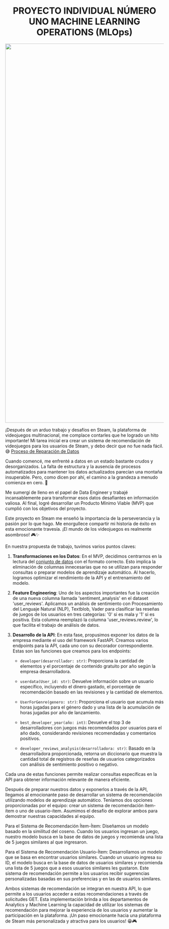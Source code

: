 <h1 align="center"> PROYECTO INDIVIDUAL NÚMERO UNO MACHINE LEARNING OPERATIONS (MLOps) </h1>



<div align="center">
  <img src="https://github.com/JairAlarc/ProyectoCohorte16/assets/118782518/f86fc552-ce0d-49c2-a356-184c7e71bdd1" width="1200" alt="steam">
</div>

¡Después de un arduo trabajo y desafíos en Steam, la plataforma de videojuegos multinacional, me complace contarles que he logrado un hito importante! Mi tarea inicial era crear un sistema de recomendación de videojuegos para los usuarios de Steam, y debo decir que no fue nada fácil. 😅 [Proceso de Reparación de Datos](https://github.com/JairAlarc/ProyectoCohorte16/blob/main/data.ipynb)

Cuando comencé, me enfrenté a datos en un estado bastante crudos y desorganizados. La falta de estructura y la ausencia de procesos automatizados para mantener los datos actualizados parecían una montaña insuperable. Pero, como dicen por ahí, el camino a la grandeza a menudo comienza en cero. 💪

Me sumergí de lleno en el papel de Data Engineer y trabajé incansablemente para transformar esos datos desafiantes en información valiosa. Al final, logré desarrollar un Producto Mínimo Viable (MVP) que cumplió con los objetivos del proyecto.

Este proyecto en Steam me enseñó la importancia de la perseverancia y la pasión por lo que hago. Me enorgullece compartir mi historia de éxito en esta emocionante travesía. ¡El mundo de los videojuegos es realmente asombroso! 🎮✨

En nuestra propuesta de trabajo, tuvimos varios puntos claves:

1. **Transformaciones en los Datos**: En el MVP, decidimos centrarnos en la lectura del [conjunto de datos](nombre-del-archivo.extension) con el formato correcto. Esto implica la eliminación de columnas innecesarias que no se utilizan para responder consultas o preparar modelos de aprendizaje automático. Al hacerlo, logramos optimizar el rendimiento de la API y el entrenamiento del modelo.

2. **Feature Engineering**: Uno de los aspectos importantes fue la creación de una nueva columna llamada 'sentiment_analysis' en el dataset 'user_reviews'. Aplicamos un análisis de sentimiento con Procesamiento del Lenguaje Natural (NLP), Textblob, Vader para clasificar las reseñas de juegos de los usuarios en tres categorías: '0' si es mala y '1' si es positiva. Esta columna reemplazó la columna 'user_reviews.review', lo que facilita el trabajo de análisis de datos. 

3. **Desarrollo de la API**: En esta fase, propusimos exponer los datos de la empresa mediante el uso del framework FastAPI. Creamos varios endpoints para la API, cada uno con su decorador correspondiente. Estas son las funciones que creamos para los endpoints:

    - `developer(desarrollador: str)`: Proporciona la cantidad de elementos y el porcentaje de contenido gratuito por año según la empresa desarrolladora.

    - `userdata(User_id: str)`: Devuelve información sobre un usuario específico, incluyendo el dinero gastado, el porcentaje de recomendación basado en las revisiones y la cantidad de elementos.

    - `UserForGenre(genero: str)`: Proporciona el usuario que acumula más horas jugadas para el género dado y una lista de la acumulación de horas jugadas por año de lanzamiento.

    - `best_developer_year(año: int)`: Devuelve el top 3 de desarrolladores con juegos más recomendados por usuarios para el año dado, considerando revisiones recomendadas y comentarios positivos.

    - `developer_reviews_analysis(desarrolladora: str)`: Basado en la desarrolladora proporcionada, retorna un diccionario que muestra la cantidad total de registros de reseñas de usuarios categorizados con análisis de sentimiento positivo o negativo.

Cada una de estas funciones permite realizar consultas específicas en la API para obtener información relevante de manera eficiente.

Después de preparar nuestros datos y exponerlos a través de la API, llegamos al emocionante paso de desarrollar un sistema de recomendación utilizando modelos de aprendizaje automático. Teníamos dos opciones proporcionadas por el equipo: crear un sistema de recomendación ítem-ítem o uno de usuario-ítem. Asumimos el desafío de explorar ambos para demostrar nuestras capacidades al equipo.

Para el Sistema de Recomendación Ítem-Ítem: Diseñamos un modelo basado en la similitud del coseno. Cuando los usuarios ingresan un juego, nuestro modelo busca en la base de datos de juegos y recomienda una lista de 5 juegos similares al que ingresaron. 

Para el Sistema de Recomendación Usuario-Ítem: Desarrollamos un modelo que se basa en encontrar usuarios similares. Cuando un usuario ingresa su ID, el modelo busca en la base de datos de usuarios similares y recomienda una lista de 5 juegos que a esos usuarios similares les gustaron. Este sistema de recomendación permite a los usuarios recibir sugerencias personalizadas basadas en sus preferencias y en las de usuarios similares.

Ambos sistemas de recomendación se integran en nuestra API, lo que permite a los usuarios acceder a estas recomendaciones a través de solicitudes GET. Esta implementación brinda a los departamentos de Analytics y Machine Learning la capacidad de utilizar los sistemas de recomendación para mejorar la experiencia de los usuarios y aumentar la participación en la plataforma. ¡Un paso emocionante hacia una plataforma de Steam más personalizada y atractiva para los usuarios! 😁🎮
